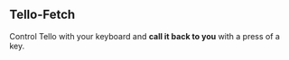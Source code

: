 ## Tello-Fetch

Control Tello with your keyboard and **call it back to you** with a press of a key.
